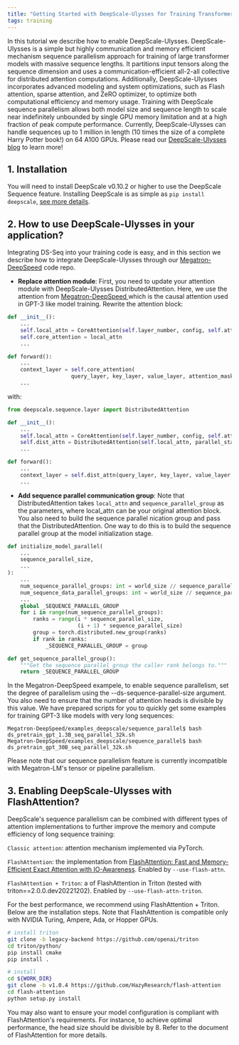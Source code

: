 ```yaml
---
title: "Getting Started with DeepScale-Ulysses for Training Transformer Models with Extreme Long Sequences"
tags: training
---
```


In this tutorial we describe how to enable DeepScale-Ulysses. DeepScale-Ulysses is a simple but highly communication and memory efficient mechanism sequence parallelism approach for training of large transformer models with massive sequence lengths. It partitions input tensors along the sequence dimension and uses a communication-efficient all-2-all collective for distributed attention computations. Additionally, DeepScale-Ulysses incorporates advanced modeling and system optimizations, such as Flash attention, sparse attention, and ZeRO optimizer, to optimize both computational efficiency and memory usage. Training with DeepScale sequence parallelism allows both model size and sequence length to scale near indefinitely unbounded by single GPU memory limitation and at a high fraction of peak compute performance. Currently, DeepScale-Ulysses can handle sequences up to 1 million in length (10 times the size of a complete Harry Potter book!) on 64 A100 GPUs. Please read our [DeepScale-Ulysses blog](https://github.com/khulnasoft/DeepScale/tree/master/blogs/deepscale-ulysses) to learn more!

## 1. Installation

You will need to install DeepScale v0.10.2 or higher to use the DeepScale Sequence feature. Installing DeepScale is as simple as `pip install deepscale`, [see more details](/tutorials/getting-started/).


## 2. How to use DeepScale-Ulysses in your application?

Integrating DS-Seq into your training code is easy, and in this section we describe how to integrate DeepScale-Ulysses through our [Megatron-DeepSpeed](https://github.com/microsoft/Megatron-DeepSpeed) code repo.


* **Replace attention module**: First, you need to update your attention module with DeepScale-Ulysses DistributedAttention. Here, we use the attention from [Megatron-DeepSpeed ](https://github.com/microsoft/Megatron-DeepSpeed/blob/main/megatron/model/transformer.py) which is the causal attention used in GPT-3 like model training. Rewrite the attention block:

```python
def __init__():
    ...
    self.local_attn = CoreAttention(self.layer_number, config, self.attn_mask_type)
    self.core_attention = local_attn
    ...

def forward():
    ...
    context_layer = self.core_attention(
                    query_layer, key_layer, value_layer, attention_mask)
    ...
```

with:

```python
from deepscale.sequence.layer import DistributedAttention

def __init__():
    ...
    self.local_attn = CoreAttention(self.layer_number, config, self.attn_mask_type)
    self.dist_attn = DistributedAttention(self.local_attn, parallel_state.get_sequence_parallel_group())
    ...

def forward():
    ...
    context_layer = self.dist_attn(query_layer, key_layer, value_layer, attention_mask)
    ...

```

* **Add sequence parallel communication group**:  Note that DistributedAttention takes `local_attn` and `sequence_parallel_group` as the parameters, where local_attn can be your original attention block. You also need to build the sequence parallel nication group and pass that the DistributedAttention. One way to do this is to build the sequence parallel group at the model initialization stage.


```python
def initialize_model_parallel(
    ...
    sequence_parallel_size,
    ...
):
    ...
    num_sequence_parallel_groups: int = world_size // sequence_parallel_size
    num_sequence_data_parallel_groups: int = world_size // sequence_parallel_size // data_parallel_size
    ...
    global _SEQUENCE_PARALLEL_GROUP
    for i in range(num_sequence_parallel_groups):
        ranks = range(i * sequence_parallel_size,
                      (i + 1) * sequence_parallel_size)
        group = torch.distributed.new_group(ranks)
        if rank in ranks:
            _SEQUENCE_PARALLEL_GROUP = group

def get_sequence_parallel_group():
    """Get the sequence parallel group the caller rank belongs to."""
    return _SEQUENCE_PARALLEL_GROUP

```

In the Megatron-DeepSpeed exampele, to enable sequence parallelism, set the degree of parallelism using the --ds-sequence-parallel-size argument. You also need to ensure that the number of attention heads is divisible by this value.
We have prepared scripts for you to quickly get some examples for training GPT-3 like models with very long sequences:

```shell
Megatron-DeepSpeed/examples_deepscale/sequence_parallel$ bash ds_pretrain_gpt_1.3B_seq_parallel_32k.sh
Megatron-DeepSpeed/examples_deepscale/sequence_parallel$ bash ds_pretrain_gpt_30B_seq_parallel_32k.sh
```

Please note that our sequence parallelism feature is currently incompatible with Megatron-LM's tensor or pipeline parallelism.

## 3. Enabling DeepScale-Ulysses with FlashAttention?

DeepScale's sequence parallelism can be combined with different types of attention implementations to further improve the memory and compute efficiency of long sequence training:

`Classic attention`: attention mechanism implemented via PyTorch.

`FlashAttention`: the implementation from [FlashAttention: Fast and Memory-Efficient Exact Attention with IO-Awareness](https://arxiv.org/abs/2205.14135). Enabled by `--use-flash-attn`.

`FlashAttention + Triton`: a of FlashAttention in Triton (tested with triton==2.0.0.dev20221202). Enabled by `--use-flash-attn-triton`.

For the best performance, we recommend using FlashAttention + Triton. Below are the installation steps. Note that FlashAttention is compatible only with NVIDIA Turing, Ampere, Ada, or Hopper GPUs.

```bash
# install triton
git clone -b legacy-backend https://github.com/openai/triton
cd triton/python/
pip install cmake
pip install .
```

```bash
# install
cd ${WORK_DIR}
git clone -b v1.0.4 https://github.com/HazyResearch/flash-attention
cd flash-attention
python setup.py install
```

You may also want to ensure your model configuration is compliant with FlashAttention's requirements. For instance, to achieve optimal performance, the head size should be divisible by 8. Refer to the document of FlashAttention for more details.
